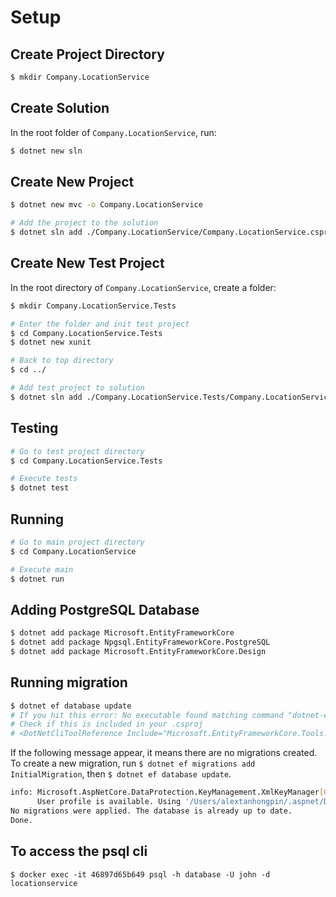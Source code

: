 # Setup


## Create Project Directory

```bash
$ mkdir Company.LocationService
```

## Create Solution

In the root folder of `Company.LocationService`, run:

```bash
$ dotnet new sln
```

## Create New Project

```bash
$ dotnet new mvc -o Company.LocationService

# Add the project to the solution
$ dotnet sln add ./Company.LocationService/Company.LocationService.csproj
```

## Create New Test Project

In the root directory of `Company.LocationService`, create a folder:
```bash
$ mkdir Company.LocationService.Tests

# Enter the folder and init test project
$ cd Company.LocationService.Tests
$ dotnet new xunit

# Back to top directory
$ cd ../

# Add test project to solution
$ dotnet sln add ./Company.LocationService.Tests/Company.LocationService.Tests.csproj
```

## Testing

```bash
# Go to test project directory
$ cd Company.LocationService.Tests

# Execute tests
$ dotnet test
```

## Running

```bash
# Go to main project directory
$ cd Company.LocationService

# Execute main
$ dotnet run
```

## Adding PostgreSQL Database

```bash
$ dotnet add package Microsoft.EntityFrameworkCore
$ dotnet add package Npgsql.EntityFrameworkCore.PostgreSQL
$ dotnet add package Microsoft.EntityFrameworkCore.Design
```

## Running migration

```bash
$ dotnet ef database update
# If you hit this error: No executable found matching command "dotnet-ef"
# Check if this is included in your .csproj
# <DotNetCliToolReference Include="Microsoft.EntityFrameworkCore.Tools.DotNet" Version="2.0.0" />
```

If the following message appear, it means there are no migrations created. To create a new migration, run `$ dotnet ef migrations add InitialMigration`, then `$ dotnet ef database update`.

```bash
info: Microsoft.AspNetCore.DataProtection.KeyManagement.XmlKeyManager[0]
      User profile is available. Using '/Users/alextanhongpin/.aspnet/DataProtection-Keys' as key repository; keys will not be encrypted at rest.
No migrations were applied. The database is already up to date.
Done.
```

## To access the psql cli

```
$ docker exec -it 46897d65b649 psql -h database -U john -d locationservice
```